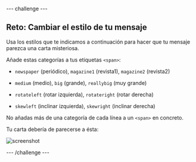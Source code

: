 --- challenge ---
## Reto: Cambiar el estilo de tu mensaje

Usa los estilos que te indicamos a continuación para hacer que tu mensaje parezca una carta misteriosa.

Añade estas categorías a tus etiquetas `<span>`:

+ `newspaper` (periódico), `magazine1` (revista1), `magazine2` (revista2)

+ `medium` (medio), `big` (grande), `reallybig` (muy grande)

+ `rotateleft` (rotar izquierda), `rotateright` (rotar derecha)

+ `skewleft` (inclinar izquierda), `skewright` (inclinar derecha)

No añadas más de una categoría de cada línea a un `<span>` en concreto.

Tu carta debería de parecerse a ésta:

![screenshot](letter-challenge1.png)




--- /challenge ---
